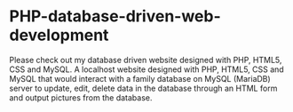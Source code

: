 # PHP-database-driven-web-development
Please check out my database driven website designed with PHP, HTML5, CSS and MySQL. 
A localhost website designed with PHP, HTML5, CSS and MySQL that would interact with a family database on MySQL (MariaDB) server to update, edit, delete data in the database through an HTML form and output pictures from the database.
